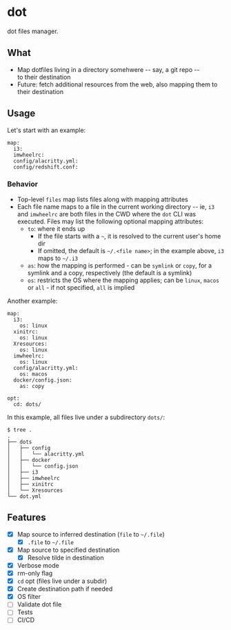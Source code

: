 # dot

dot files manager.

## What

* Map dotfiles living in a directory somehwere -- say, a git repo --  
  to their destination
* Future: fetch additional resources from the web, also mapping them to their 
  destination

## Usage

Let's start with an example:

```
map:
  i3:
  imwheelrc:
  config/alacritty.yml:
  config/redshift.conf:
```

### Behavior

- Top-level `files` map lists files along with mapping attributes
- Each file name maps to a file in the current working directory -- ie,
  `i3` and `imwheelrc` are both files in the CWD where the `dot` CLI was
  executed. Files may list the following optional mapping attributes:
  * `to`: where it ends up
    - If the file starts with a `~`, it is resolved to the current user's home
      dir
    - If omitted, the default is `~/.<file name>`; in the example above,
      `i3` maps to `~/.i3`
  * `as`: how the mapping is performed - can be `symlink` or `copy`, for a symlink and a copy,
    respectively (the default is a symlink)
  * `os`: restricts the OS where the mapping applies; can be `linux`, `macos` or
    `all` - if not specified, `all` is implied

Another example:
```
map:
  i3:
    os: linux
  xinitrc:
    os: linux
  Xresources:
    os: linux
  imwheelrc:
    os: linux
  config/alacritty.yml:
    os: macos
  docker/config.json:
    as: copy

opt:
  cd: dots/
```

In this example, all files live under a subdirectory `dots/`:
```
$ tree .
.
├── dots
│   ├── config
│   │   └── alacritty.yml
│   ├── docker
│   │   └── config.json
│   ├── i3
│   ├── imwheelrc
│   ├── xinitrc
│   └── Xresources
└── dot.yml
```

## Features

- [x] Map source to inferred destination (`file` to `~/.file`)
  - [x] `.file` to `~/.file`
- [x] Map source to specified destination
  - [x] Resolve tilde in destination
- [x] Verbose mode
- [x] rm-only flag
- [x] `cd` opt (files live under a subdir)
- [x] Create destination path if needed
- [x] OS filter
- [ ] Validate dot file
- [ ] Tests
- [ ] CI/CD
